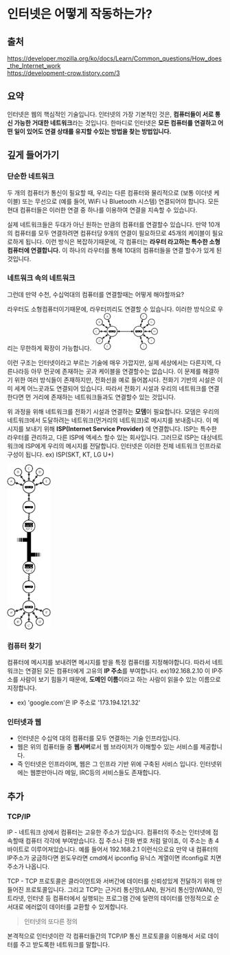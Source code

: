# 인터넷은 어떻게 작동하는가?
## 출처 
https://developer.mozilla.org/ko/docs/Learn/Common_questions/How_does_the_Internet_work <br>
https://development-crow.tistory.com/3

## 요약
인터넷은 웹의 핵심적인 기술입니다. 인터넷의 가장 기본적인 것은, **컴퓨터들이 서로 통신 가능한 거대한 네트워크**라는 것입니다. 
한마디로 인터넷은 **모든 컴퓨터를 연결하고 어떤 일이 있어도 연결 상태를 유지할 수있는 방법을 찾는 방법입니다.**

## 깊게 들어가기
### 단순한 네트워크
두 개의 컴퓨터가 통신이 필요할 때, 우리는 다른 컴퓨터와 물리적으로 (보통 이더넷 케이블) 또는 무선으로 (예를 들어, WiFi 나 Bluetooth 시스템) 연결되어야 합니다. 
모든 현대 컴퓨터들은 이러한 연결 중 하나를 이용하여 연결을 지속할 수 있습니다.<br>

실제 네트워크들은 두대가 아닌 원하는 만큼의 컴퓨터를 연결할수 있습니다. 만약 10개의 컴퓨터를 모두 연결하려면 컴퓨터당 9개의 연결이 필요하므로 45개의 케이블이 필요로하게 됩니다.
이런 방식은 복잡하기때문에, 각 컴퓨터는 **라우터 라고하는 특수한 소형컴퓨터에 연결합니다.** 이 하나의 라우터를 통해 10대의 컴퓨터들을 연결 할수가 있게 된 것입니다.

### 네트워크 속의 네트워크
그런데 만약 수천, 수십억대의 컴퓨터를 연결할때는 어떻게 해야할까요?

라우터도 소형컴퓨터이기때문에, 라우터끼리도 연결할 수 있습니다. 이러한 방식으로 우리는 무한하게 확장이 가능합니다.
<img src ="https://github.com/steadykyu/TIL/blob/master/BackendRoadMap/1.Internet/img/1-2.png" height = 30% width = 30%>

이런 구조는 인터넷이라고 부르는 기술에 매우 가깝지만, 실제 세상에서는 다른지역, 다른나라등 아무 먼곳에 존재하는 곳과 케이블을 연결할수는 없습니다. 
이 문제를 해결하기 위한 여러 방식들이 존재하지만, 전화선을 예로 들어봅시다. 전화기 기반의 시설은 이미 세계 어느곳과도 연결되어 있습니다. 따라서 전화기 시설과
우리의 네트워크를 연결한다면 먼 거리에 존재하는 네트워크들과도 연결할수 있는 것입니다. 

위 과정을 위해 네트워크를 전화기 시설과 연결하는 **모뎀**이 필요합니다. 모뎀은 우리의 네트워크에서 도달하려는 네트워크(먼거리의 네트워크)로 메시지를 보내줍니다.
이 메시지를 보내기 위해 **ISP(Internet Service Provider)** 에 연결합니다. ISP는 특수한 라우터를 관리하고, 다른 ISP에 엑세스 할수 있는 회사입니다. 그러므로 ISP는 
대상네트워크에 ISP에게 우리의 메시지를 전달합니다. 인터넷은 이러한 전체 네트워크 인프라로 구성이 됩니다.
ex) ISP(SKT, KT, LG U+)

<img src ="https://github.com/steadykyu/TIL/blob/master/BackendRoadMap/1.Internet/img/1-1.png" height = 20% width = 20%>

### 컴퓨터 찾기
컴퓨터에 메시지를 보내려면 메시지를 받을 특정 컴퓨터를 지정해야합니다. 따라서 네트워크는 연결된 모든 컴퓨터에게 고유의 **IP 주소**를 부여합니다. ex)192.168.2.10
이 IP주소를 사람이 보기 힘들기 때문에, **도메인 이름**이라고 하는 사람이 읽을수 있는 이름으로 지정합니다.
+ ex) 'google.com'은 IP 주소로 '173.194.121.32'

### 인터넷과 웹
+ 인터넷은 수십억 대의 컴퓨터를 모두 연결하는 기술 인프라입니다.
+ 웹은 위의 컴퓨터들 중 **웹서버**로서 웹 브라이저가 이해할수 있는 서비스를 제공합니다.
+ 즉 인터넷은 인프라이며, 웹은 그 인프라 기반 위에 구축된 서비스 입니다. 인터넷위에는 웹뿐만아니라 메일, IRC등의 서비스들도 존재합니다.

## 추가
### TCP/IP
IP - 네트워크 상에서 컴퓨터는 고유한 주소가 있습니다. 컴퓨터의 주소는 인터넷에 접속할때 컴퓨터 각각에 부여받습니다. 
집 주소나 전화 번호 처럼 말이죠, 이 주소는 총 4바이트로 이루어져있습니다.
예를 들어서 192.168.2.1 이런식으로요 만약 내 컴퓨터의 IP주소가 궁금하다면 윈도우라면 cmd에서 ipconfig 유닉스 계열이면 ifconfig로 치면 주소가 나옵니다.

TCP - TCP 프로토콜은 클라이언트와 서버간에 데이터를 신뢰성있게 전달하기 위해 만들어진 프로토콜입니다. 
그리고 TCP는 근거리 통신망(LAN), 원거리 통신망(WAN), 인트라넷, 인터넷 등 컴퓨터에서 실행되는 프로그램 간에 
일련의 데이터를 안정적으로 순서대로 에러없이 데이터를 교환할 수 있게합니다.

> 인터넷의 또다른 정의

본격적으로 인터넷이란 각 컴퓨터들간의 TCP/IP 통신 프로토콜을 이용해서 서로 데이터를 주고 받도록한 네트워크를 말합니다. 

